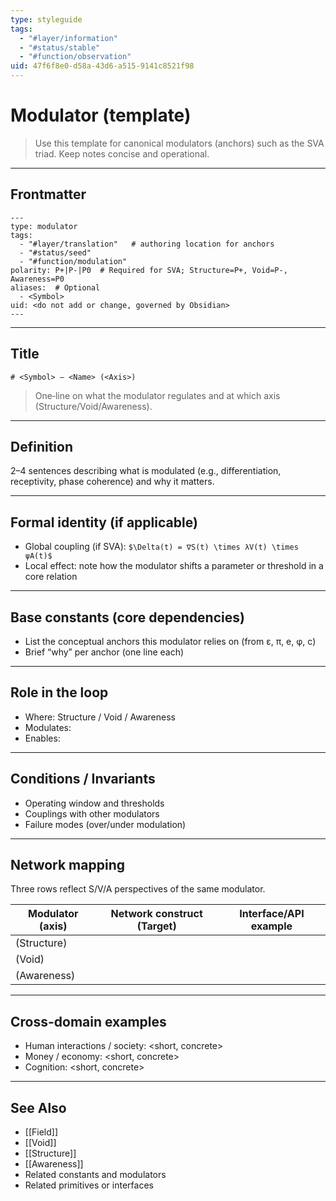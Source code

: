 ```yaml
---
type: styleguide
tags:
  - "#layer/information"
  - "#status/stable"
  - "#function/observation"
uid: 47f6f8e0-d58a-43d6-a515-9141c8521f98
---
```


# Modulator (template)

> Use this template for canonical modulators (anchors) such as the SVA triad. Keep notes concise and operational.

---

## Frontmatter

```
---
type: modulator
tags:
  - "#layer/translation"   # authoring location for anchors
  - "#status/seed"
  - "#function/modulation"
polarity: P+|P-|P0  # Required for SVA; Structure=P+, Void=P-, Awareness=P0
aliases:  # Optional
  - <Symbol>
uid: <do not add or change, governed by Obsidian>
---
```

---

## Title

`# <Symbol> — <Name> (<Axis>)`

> One‑line on what the modulator regulates and at which axis (Structure/Void/Awareness).

---

## Definition

2–4 sentences describing what is modulated (e.g., differentiation, receptivity, phase coherence) and why it matters.

---

## Formal identity (if applicable)

- Global coupling (if SVA): `$\Delta(t) = ∇S(t) \times λV(t) \times ψA(t)$`
- Local effect: note how the modulator shifts a parameter or threshold in a core relation

---

## Base constants (core dependencies)

- List the conceptual anchors this modulator relies on (from ε, π, e, φ, c)
- Brief “why” per anchor (one line each)

---

## Role in the loop

- Where: Structure / Void / Awareness
- Modulates: <what is tuned>
- Enables: <resulting capability>

---

## Conditions / Invariants

- Operating window and thresholds
- Couplings with other modulators
- Failure modes (over/under modulation)

---

## Network mapping

Three rows reflect S/V/A perspectives of the same modulator.

| Modulator (axis) | Network construct (Target)     | Interface/API example            |
|------------------|--------------------------------|----------------------------------|
| <M> (Structure)  | <construct>                    | <API examples>                   |
| <M> (Void)       | <construct>                    | <API examples>                   |
| <M> (Awareness)  | <construct>                    | <API examples>                   |

---

## Cross-domain examples

- Human interactions / society: <short, concrete>
- Money / economy: <short, concrete>
- Cognition: <short, concrete>

---

## See Also

- [[Field]]
- [[Void]]
- [[Structure]]
- [[Awareness]]
- Related constants and modulators
- Related primitives or interfaces
